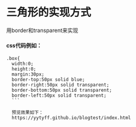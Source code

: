 # 三角形的实现方式
用border和transparent来实现

#### css代码例如：
```
.box{
  width:0;
  height:0;
  margin:30px;
  border-top:50px solid blue;
  border-right:50px solid transparent;
  border-bottom:50px solid transparent;
  border-left:50px solid transparent;
  ```
  
  预览效果如下：
  https://yytyff.github.io/blogtest/index.html
